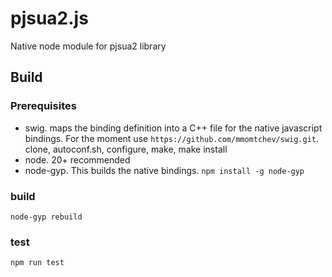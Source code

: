 # pjsua2.js
Native node module for pjsua2 library
## Build

### Prerequisites

- swig. maps the binding definition into a C++ file for the native javascript bindings. For the moment use `https://github.com/mmomtchev/swig.git`. clone, autoconf.sh, configure, make, make install
- node. 20+ recommended
- node-gyp. This builds the native bindings. `npm install -g node-gyp`

### build

`node-gyp rebuild`

### test

`npm run test`

